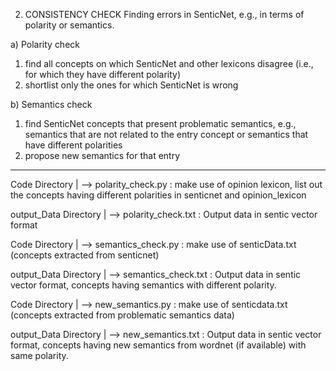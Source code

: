 2. CONSISTENCY CHECK
Finding errors in SenticNet, e.g., in terms of polarity or semantics.

a) Polarity check
1) find all concepts on which SenticNet and other lexicons disagree (i.e., for which they have different polarity)
2) shortlist only the ones for which SenticNet is wrong

b) Semantics check
1) find SenticNet concepts that present problematic semantics, e.g., semantics that are not related to the entry concept or semantics that have different polarities
2) propose new semantics for that entry

___________________________________________________________________________________________________________


Code Directory
|
--> polarity_check.py   : make use of opinion lexicon, list out the concepts having different polarities in 	                          senticnet and opinion_lexicon


output_Data Directory
|
--> polarity_check.txt  : Output data in sentic vector format


Code Directory
|
--> semantics_check.py  : make use of senticData.txt (concepts extracted from senticnet)



output_Data Directory
|
--> semantics_check.txt  : Output data in sentic vector format, concepts having semantics with
                           different polarity.


Code Directory
|
--> new_semantics.py  : make use of senticdata.txt (concepts extracted from problematic semantics data)



output_Data Directory
|
--> new_semantics.txt  : Output data in sentic vector format, concepts having new semantics from
                          wordnet (if available) with same polarity.

